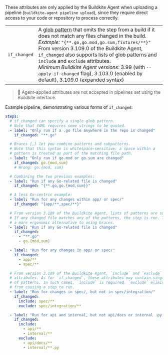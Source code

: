 These attributes are only applied by the Buildkite Agent when uploading a pipeline (`buildkite-agent pipeline upload`), since they require direct access to your code or repository to process correctly.

<table>
  <tr>
    <td><code>if_changed</code></td>
    <td>
      A <a href="/docs/pipelines/configure/glob-pattern-syntax">glob pattern</a> that omits the step from a build if it does not match any files changed in the build. <br/>
      <em>Example:</em> <code>"{**.go,go.mod,go.sum,fixtures/**}"</code><br/>
      From version 3.109.0 of the Buildkite Agent, <code>if_changed</code> also supports lists of glob patterns and <code>include</code> and <code>exclude</code> attributes.<br/>
      <em>Minimum Buildkite Agent versions:</em> 3.99 (with <code>--apply-if-changed</code> flag), 3.103.0 (enabled by default), 3.109.0 (expanded syntax)
    </td>
  </tr>
</table>

> 🚧
> Agent-applied attributes are not accepted in pipelines set using the Buildkite interface.

Example pipeline, demonstrating various forms of `if_changed`:

```yaml
steps:
  # if_changed can specify a single glob pattern.
  # Note that YAML requires some strings to be quoted.
  - label: "Only run if a .go file anywhere in the repo is changed"
    if_changed: "**.go"

  # Braces {,} let you combine patterns and subpatterns.
  # Note that this syntax is whitespace-sensitive: a space within a
  # pattern is treated as part of the matching file path.
  - label: "Only run if go.mod or go.sum are changed"
    if_changed: go.{mod,sum}
    # Wrong: go.{mod, sum}

  # Combining the two previous examples:
  - label: "Run if any Go-related file is changed"
    if_changed: "{**.go,go.{mod,sum}}"

  # A less Go-centric example:
  - label: "Run for any changes within app/ or spec/"
    if_changed: "{app/**,spec/**}"

  # From version 3.109 of the Buildkite Agent, lists of patterns are supported.
  # If any changed file matches any of the patterns, the step is run. This can be
  # a more ergonomic alternative to using braces.
  - label: "Run if any Go-related file is changed"
    if_changed:
      - "**.go"
      - go.{mod,sum}

  - label: "Run for any changes in app/ or spec/"
    if_changed:
      - app/**
      - spec/**

  # From version 3.109 of the Buildkite Agent, `include` and `exclude` are supported
  # attributes. As for `if_changed`, these attributes may contain single patterns or lists
  # of patterns. In such cases, `include` is required. `exclude` eliminates changed files
  # from causing a step to run.
  - label: "Run for changes in spec/, but not in spec/integration/"
    if_changed:
      include: spec/**
      exclude: spec/integration/**

  - label: "Run for api and internal, but not api/docs or internal .py files"
    if_changed:
      include:
        - api/**
        - internal/**
      exclude:
        - api/docs/**
        - internal/**.py
```
